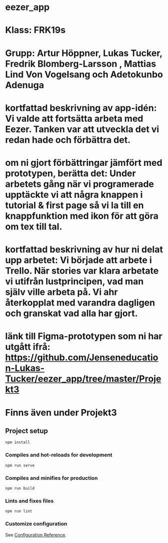 # eezer_app

# Klass: FRK19s

# Grupp: Artur Höppner, Lukas Tucker, Fredrik Blomberg-Larsson , Mattias Lind Von Vogelsang och Adetokunbo Adenuga

# kortfattad beskrivning av app-idén: Vi valde att fortsätta arbeta med Eezer. Tanken var att utveckla det vi redan hade och förbättra det.

# om ni gjort förbättringar jämfört med prototypen, berätta det: Under arbetets gång när vi programerade upptäckte vi att några knappen i tutorial & first page så vi la till en knappfunktion med ikon för att göra om tex till tal.

# kortfattad beskrivning av hur ni delat upp arbetet: Vi började att arbete i Trello. När stories var klara arbetate vi utifrån lustprincipen, vad man själv ville arbeta på. Vi ahr återkopplat med varandra dagligen och granskat vad alla har gjort.

# länk till Figma-prototypen som ni har utgått ifrå: https://github.com/Jenseneducation-Lukas-Tucker/eezer_app/tree/master/Projekt3

# Finns även under Projekt3

## Project setup

```
npm install
```

### Compiles and hot-reloads for development

```
npm run serve
```

### Compiles and minifies for production

```
npm run build
```

### Lints and fixes files

```
npm run lint
```

### Customize configuration

See [Configuration Reference](https://cli.vuejs.org/config/).
